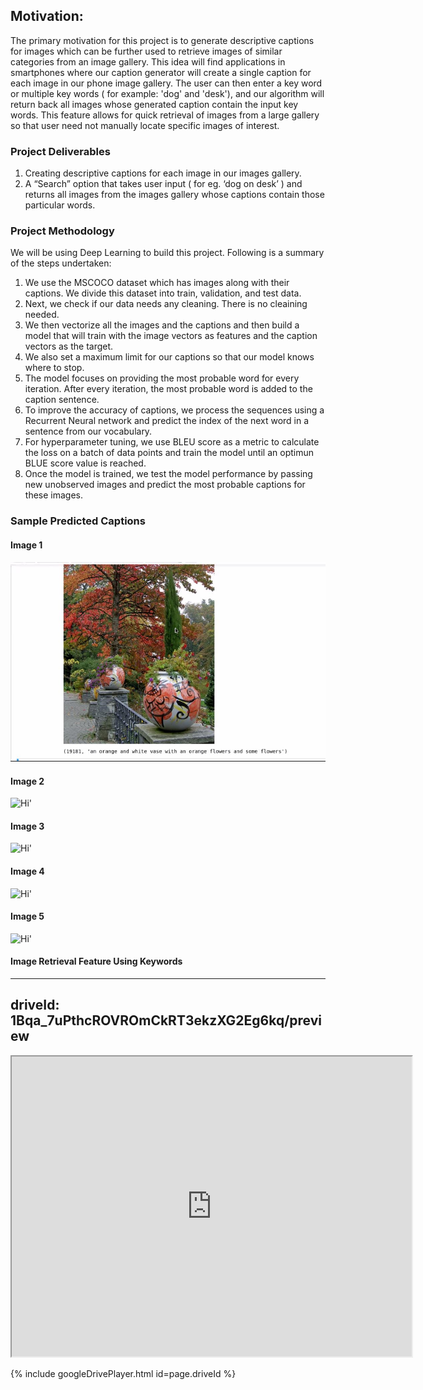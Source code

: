 ## Motivation: 

The primary motivation for this project is to generate descriptive captions for images which can be further used to retrieve images of similar categories from an image gallery. This idea will find applications in smartphones where our caption generator will create a single caption for each image in our phone image gallery. The user can then enter a key word or multiple key words ( for example: 'dog' and 'desk'), and our algorithm will return back all images whose generated caption contain the input key words. This feature allows for quick retrieval of images from a large gallery so that user need not manually locate specific images of interest.

### Project Deliverables

1. Creating descriptive captions for each image in our images gallery. 
2. A “Search” option that takes user input ( for eg. ‘dog on desk’ ) and returns all images from the images gallery whose captions contain those particular words. 

### Project Methodology 

We will be using Deep Learning to build this project. Following is a summary of the steps undertaken:
1. We use the MSCOCO dataset which has images along with their captions. We divide this dataset into train, validation, and test data.
2. Next, we check if our data needs any cleaning. There is no cleaining needed.
3. We then vectorize all the images and the captions and then build a model that will train with the image vectors as features and the caption vectors as the target.
4. We also set a maximum limit for our captions so that our model knows where to stop.
5. The model focuses on providing the most probable word for every iteration. After every iteration, the most probable word is added to the caption sentence.
6. To improve the accuracy of captions, we process the sequences using a Recurrent Neural network and predict the index of the next word in a sentence from our vocabulary.
7. For hyperparameter tuning, we use BLEU score as a metric to calculate the loss on a batch of data points and train the model until an optimun BLUE score value is reached.
8. Once the model is trained, we test the model performance by passing new unobserved images and predict the most probable captions for these images.

### Sample Predicted Captions

#### Image 1
<img src="prediction - flowers correct.JPG"/>

#### Image 2
<img src="https://github.com/megs161195/Image-Retrieval-using-generated-captions/raw/master/prediction%203-%20clock.JPG" alt ="Hi" class="inline"/>'

#### Image 3
<img src="https://github.com/megs161195/Image-Retrieval-using-generated-captions/raw/master/prediction%204_%20kite-sky.JPG" alt ="Hi" class="inline"/>'

#### Image 4
<img src="https://github.com/megs161195/Image-Retrieval-using-generated-captions/raw/master/prediction%205%20-%20correct%20cat.JPG" alt ="Hi" class="inline"/>'

#### Image 5
<img src="https://github.com/megs161195/Image-Retrieval-using-generated-captions/raw/master/prediction2-%20table%20with%20people%20eating%20food.JPG" alt ="Hi" class="inline"/>'

#### Image Retrieval Feature Using Keywords

---
driveId: 1Bqa_7uPthcROVROmCkRT3ekzXG2Eg6kq/preview
---

<iframe src="https://drive.google.com/file/d/1Bqa_7uPthcROVROmCkRT3ekzXG2Eg6kq/preview" width="640" height="480"></iframe>

{% include googleDrivePlayer.html id=page.driveId %}

